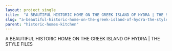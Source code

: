 ```yaml
---
layout: project_single
title:  "A BEAUTIFUL HISTORIC HOME ON THE GREEK ISLAND OF HYDRA | THE STYLE FILES"
slug: "a-beautiful-historic-home-on-the-greek-island-of-hydra-the-style-files"
parent: "historic-homes-kitchen"
---
```

A BEAUTIFUL HISTORIC HOME ON THE GREEK ISLAND OF HYDRA | THE STYLE FILES